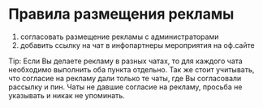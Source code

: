 # Правила размещения рекламы

1) согласовать размещение рекламы с администраторами
2) добавить ссылку на чат в инфопартнеры мероприятия на оф.сайте

Tip: Если Вы делаете рекламу в разных чатах, то для каждого чата необходимо выполнить оба пункта отдельно. Так же стоит учитывать, что согласие на рекламу дали только те чаты, где Вы согласовали рассылку и пин. Чаты не давшие согласие на рекламу, просьба не указывать и никак не упоминать.

